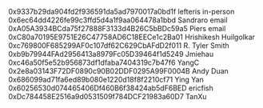 0x9337b29da904fd2f936591da5ad7970017a0bd1f lefteris in-person
0x6ec64dd4226fe99c3ffd5d4a1f9aa064478a1bbd Sandraro email
0xA05A3934BCda75f27888F3133d4B26C5bBDc59a5 Piers email
0xC80a70195E9751E26C47758AD6C18EECe1c2Ba01 Hrishikesh Huilgolkar
0xc769800F685299AF0c107df62C629CbAFdD2f011 R. Tyler Smith
0xb9b79944FAd2956413a8979Fc05D39464f1d5249 Jmiehau
0xc46a50f5e52b956873df1dfaba7404319c7b47f6 YangC
0x2e8a03143F72DF0890c90B02DDF0295A99F0004B Andy Duan
0x686099ad71fa6ed89b080e1220d18f8f2210cf71 Ying Yan
0x60256530d074465406Df460B6f38424ab5dF6BED ericfish
0xDc784458E2516a9d0531509f784DCF21983a60D7 TanXu

